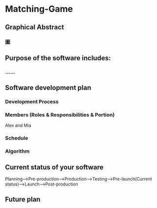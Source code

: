 # Matching-Game
## Graphical Abstract
### 圖

## Purpose of the software includes:
### ......

## Software development plan
### Development Process

### Members (Roles & Responsibilities & Portion)
Alex and Mia

### Schedule

### Algorithm

## Current status of your software
Planning-->Pre-production-->Production-->Testing-->Pre-launch(Current status)-->Launch-->Post-production
## Future plan
